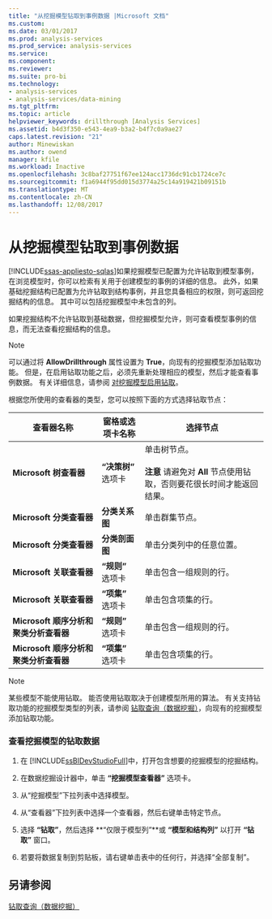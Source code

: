 ```yaml
---
title: "从挖掘模型钻取到事例数据 |Microsoft 文档"
ms.custom: 
ms.date: 03/01/2017
ms.prod: analysis-services
ms.prod_service: analysis-services
ms.service: 
ms.component: 
ms.reviewer: 
ms.suite: pro-bi
ms.technology:
- analysis-services
- analysis-services/data-mining
ms.tgt_pltfrm: 
ms.topic: article
helpviewer_keywords: drillthrough [Analysis Services]
ms.assetid: b4d3f350-e543-4ea9-b3a2-b4f7c0a9ae27
caps.latest.revision: "21"
author: Minewiskan
ms.author: owend
manager: kfile
ms.workload: Inactive
ms.openlocfilehash: 3c8baf27751f67ee124acc1736dc91cb1724ce7c
ms.sourcegitcommit: f1a6944f95dd015d3774a25c14a919421b09151b
ms.translationtype: MT
ms.contentlocale: zh-CN
ms.lasthandoff: 12/08/2017
---
```

# <a name="drill-through-to-case-data-from-a-mining-model"></a>从挖掘模型钻取到事例数据
[!INCLUDE[ssas-appliesto-sqlas](../../includes/ssas-appliesto-sqlas.md)]如果挖掘模型已配置为允许钻取到模型事例，在浏览模型时，你可以检索有关用于创建模型的事例的详细的信息。 此外，如果基础挖掘结构已配置为允许钻取到结构事例，并且您具备相应的权限，则可返回挖掘结构的信息。 其中可以包括挖掘模型中未包含的列。  
  
 如果挖掘结构不允许钻取到基础数据，但挖掘模型允许，则可查看模型事例的信息，而无法查看挖掘结构的信息。  
  
> [!NOTE]  
>  可以通过将 **AllowDrillthrough** 属性设置为 **True**，向现有的挖掘模型添加钻取功能。 但是，在启用钻取功能之后，必须先重新处理相应的模型，然后才能查看事例数据。 有关详细信息，请参阅 [对挖掘模型启用钻取](../../analysis-services/data-mining/enable-drillthrough-for-a-mining-model.md)。  
  
 根据您所使用的查看器的类型，您可以按照下面的方式选择钻取节点：  
  
|查看器名称|窗格或选项卡名称|选择节点|  
|-----------------|----------------------|-----------------|  
|**Microsoft 树查看器**|**“决策树”** 选项卡|单击树节点。<br /><br /> **注意** 请避免对 **All** 节点使用钻取，否则要花很长时间才能返回结果。|  
|**Microsoft 分类查看器**|**分类关系图**|单击群集节点。|  
|**Microsoft 分类查看器**|**分类剖面图**|单击分类列中的任意位置。|  
|**Microsoft 关联查看器**|**“规则”** 选项卡|单击包含一组规则的行。|  
|**Microsoft 关联查看器**|**“项集”** 选项卡|单击包含项集的行。|  
|**Microsoft 顺序分析和聚类分析查看器**|**“规则”** 选项卡|单击包含一组规则的行。|  
|**Microsoft 顺序分析和聚类分析查看器**|**“项集”** 选项卡|单击包含项集的行。|  
  
> [!NOTE]  
>  某些模型不能使用钻取。 能否使用钻取取决于创建模型所用的算法。 有关支持钻取功能的挖掘模型类型的列表，请参阅 [钻取查询（数据挖掘）](../../analysis-services/data-mining/drillthrough-queries-data-mining.md)，向现有的挖掘模型添加钻取功能。  
  
### <a name="to-view-drillthrough-data-from-a-mining-model"></a>查看挖掘模型的钻取数据  
  
1.  在 [!INCLUDE[ssBIDevStudioFull](../../includes/ssbidevstudiofull-md.md)]中，打开包含想要的挖掘模型的挖掘结构。  
  
2.  在数据挖掘设计器中，单击 **“挖掘模型查看器”** 选项卡。  
  
3.  从“挖掘模型”下拉列表中选择模型。  
  
4.  从“查看器”下拉列表中选择一个查看器，然后右键单击特定节点。  
  
5.  选择 **“钻取”**，然后选择 **“仅限于模型列”**或 **“模型和结构列”** 以打开 **“钻取”** 窗口。  
  
6.  若要将数据复制到剪贴板，请右键单击表中的任何行，并选择“全部复制”。  
  
## <a name="see-also"></a>另请参阅  
 [钻取查询（数据挖掘）](../../analysis-services/data-mining/drillthrough-queries-data-mining.md)  
  
  
